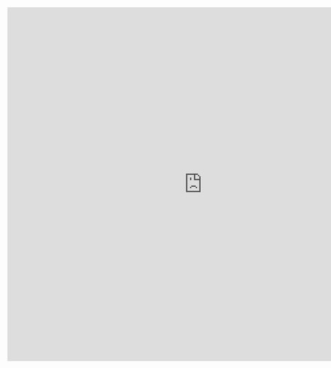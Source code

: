 <link rel="stylesheet" href="../css/no-md-sidebar.css">

<embed src="https://devserpro.github.io/apis/dist/index.html" width="880px" height="800px">